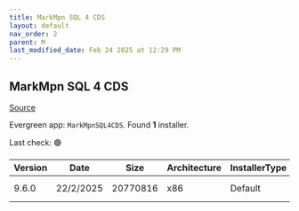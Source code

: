 ```yaml
---
title: MarkMpn SQL 4 CDS
layout: default
nav_order: 2
parent: M
last_modified_date: Feb 24 2025 at 12:29 PM
---
```


## MarkMpn SQL 4 CDS

[Source](https://markcarrington.azurewebsites.net/sql-4-cds/sql-4-cds-ssms-edition/)

Evergreen app: `MarkMpnSQL4CDS`. Found **1** installer.

Last check: 🟢

| Version | Date      | Size     | Architecture | InstallerType | Type | URI                                                                                                                                                                                            |
| ------- | --------- | -------- | ------------ | ------------- | ---- | ---------------------------------------------------------------------------------------------------------------------------------------------------------------------------------------------- |
| 9.6.0   | 22/2/2025 | 20770816 | x86          | Default       | msi  | [https://github.com/MarkMpn/Sql4Cds/releases/download/v9.6.0/MarkMpn.Sql4Cds.SSMS.20.Setup.msi](https://github.com/MarkMpn/Sql4Cds/releases/download/v9.6.0/MarkMpn.Sql4Cds.SSMS.20.Setup.msi) |
